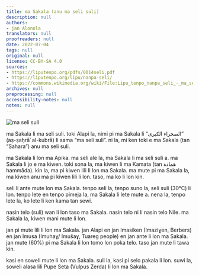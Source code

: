 ```yaml
---
title: ma Sakala (anu ma seli suli)
description: null
authors:
- jan Alonola
translators: null
proofreaders: null
date: 2022-07-04
tags: null
original: null
license: CC-BY-SA 4.0
sources:
- https://liputenpo.org/pdfs/0014seli.pdf
- https://liputenpo.org/lipu/nanpa-seli/
- https://commons.wikimedia.org/wiki/File:Lipu_tenpo_nanpa_seli_-_ma_seli_suli.png
archives: null
preprocessing: null
accessibility-notes: null
notes: null
---
```


![ma seli suli](https://upload.wikimedia.org/wikipedia/commons/3/36/Lipu_tenpo_nanpa_seli_-_ma_seli_suli.png)

ma Sakala li ma seli suli. toki Alapi la, nimi pi ma Sakala li “الصحراء الكبرى” (aṣ-ṣaḥrāʾ al-kubrā) li sama “ma seli suli”. ni la, mi ken toki e ma Sakala (tan “Sahara”) anu ma seli suli.

ma Sakala li lon ma Apika. ma seli ale la, ma Sakala li ma seli suli a. ma Sakala li jo e ma kiwen. toki sona la, ma kiwen li ma Kamata (tan همادة hammāda). kin la, ma pi kiwen lili li lon ma Sakala. ma mute pi ma Sakala la, ma kiwen anu ma pi kiwen lili li lon. taso, ma ko li lon kin.

seli li ante mute lon ma Sakala. tenpo seli la, tenpo suno la, seli suli (30°C) li lon. tenpo lete en tenpo pimeja la, ma Sakala li lete mute a. nena la, tenpo lete la, ko lete li ken kama tan sewi.

nasin telo (suli) wan li lon taso ma Sakala. nasin telo ni li nasin telo Nile. ma Sakala la, kiwen mani mute li lon.

jan pi mute lili li lon ma Sakala. jan Alapi en jan Imasiken (Imaziɣen, Berbers) en jan Imusa (Imuhaɣ/ Imušaɣ, Tuareg people) en jan ante li lon ma Sakala. jan mute (60%) pi ma Sakala li lon tomo lon poka telo. taso jan mute li tawa kin.

kasi en soweli mute li lon ma Sakala. suli la, kasi pi selo pakala li lon. suwi la, soweli alasa lili Pupe Seta (Vulpus Zerda) li lon ma Sakala.